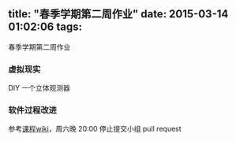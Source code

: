 title: "春季学期第二周作业"
date: 2015-03-14 01:02:06
tags:
---

春季学期第二周作业

### 虚拟现实

DIY 一个立体观测器

### 软件过程改进

参考[课程wiki](http://my.ss.sysu.edu.cn/wiki/display/SPSP/Lab+02.+Table+Sorter)，周六晚 20:00 停止提交小组 pull request
